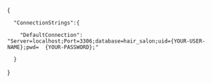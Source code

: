    {        

      "ConnectionStrings":{ 
                                                                                                               
        "DefaultConnection": "Server=localhost;Port=3306;database=hair_salon;uid={YOUR-USER-NAME};pwd=  {YOUR-PASSWORD};"    

      }                                                                                                      
   }                                      